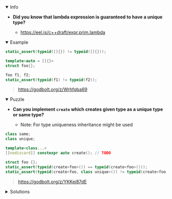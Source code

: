 <details open><summary>Info</summary><p>

* **Did you know that lambda expression is guaranteed to have a unique type?**

  * https://eel.is/c++draft/expr.prim.lambda

</p></details><details open><summary>Example</summary><p>

```cpp
static_assert(typeid([]{}) != typeid([]{}));

template<auto = []{}>
struct foo{};

foo f1, f2;
static_assert(typeid(f1) != typeid(f2));
```

> https://godbolt.org/z/Wrhfqba69

</p></details><details open><summary>Puzzle</summary><p>

* **Can you implement `create` which creates given type as a unique type or same type?**

  * Note: For type uniqueness inheritance might be used

```cpp
class same;
class unique;

template<class...>
[[nodiscard]] constexpr auto create(); // TODO

struct foo {};
static_assert(typeid(create<foo>()) == typeid(create<foo>()));
static_assert(typeid(create<foo, class unique>()) != typeid(create<foo, class unique>()));
```

> https://godbolt.org/z/YKKej87dE

</p></details><details><summary>Solutions</summary><p>
